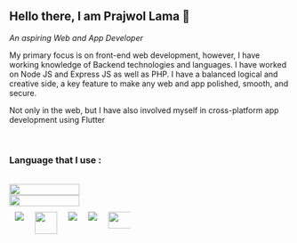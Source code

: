  ## Hello there, I am Prajwol Lama 👋

*An aspiring Web and App Developer*

<p align="left">My primary focus is on front-end web development, however, I have working knowledge of Backend technologies and languages. I have worked on Node JS and Express JS as well as PHP. I have a balanced logical and creative side, a key feature to make any web and app polished, smooth, and secure.</p>

<p align="left">Not only in the web, but I have also involved myself in cross-platform app development using Flutter</p>
</br>
<h3>Language that I use :</h3>
</br>
<div class="cont" style="display:flex; flex-direction:column;">
<img  width="50%" src="https://github-readme-stats.vercel.app/api/top-langs/?username=prajwol32547&layout=compact&exclude_repo=github-readme-stats)"/>
<img width="50%" src="https://github-readme-streak-stats.herokuapp.com/?user=prajwol32547&theme=horizon"/></div>

<div class="container" style="display:flex;">
<img style="margin:10px; max-width:40px; max-height:40px" src="https://w7.pngwing.com/pngs/168/443/png-transparent-flutter-logo-flutter-software-logo-social-media-logo-logo-technology-logo-3d-icon.png" />

<img style="margin:10px;max-width:40px; max-height:40px" src="https://dwglogo.com/wp-content/uploads/2017/09/1460px-React_logo.png" width="40px"/>

<img style="margin:10px;max-width:40px; max-height:40px" src="https://encrypted-tbn0.gstatic.com/images?q=tbn:ANd9GcTPWXoi7cy3HEsFJ8kqj7FQisLz0IBP9r7hW-4RysSgRZKI0BLQm46I0nn-PwKi2112FaU&usqp=CAU"/>

<img style="margin:10px;max-width:40px; max-height:40px" src="https://vistaran-tech.s3.ap-south-1.amazonaws.com/wp-content/uploads/2022/05/13104926/nodejs-logo.png"/>

<img style="margin:10px;max-width:40px; max-height:40px" src="https://encrypted-tbn0.gstatic.com/images?q=tbn:ANd9GcRpGgNSPRVm39iH4cj6zG4IgW_wA6GWdxscSdCNJ43dHw&s" height="30" width="100"/>

</div>
